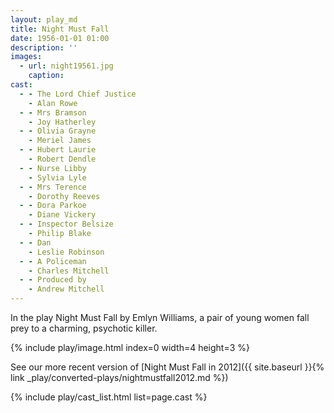 ```yaml
---
layout: play_md
title: Night Must Fall
date: 1956-01-01 01:00
description: ''
images:
  - url: night19561.jpg
    caption:
cast:
  - - The Lord Chief Justice
    - Alan Rowe
  - - Mrs Bramson
    - Joy Hatherley
  - - Olivia Grayne
    - Meriel James
  - - Hubert Laurie
    - Robert Dendle
  - - Nurse Libby
    - Sylvia Lyle
  - - Mrs Terence
    - Dorothy Reeves
  - - Dora Parkoe
    - Diane Vickery
  - - Inspector Belsize
    - Philip Blake
  - - Dan
    - Leslie Robinson
  - - A Policeman
    - Charles Mitchell
  - - Produced by
    - Andrew Mitchell
---
```


In the play Night Must Fall by Emlyn Williams, a pair of young women fall prey to a charming, psychotic killer.

{% include play/image.html index=0 width=4 height=3 %}

See our more recent version of [Night Must Fall in 2012]({{ site.baseurl }}{% link _play/converted-plays/nightmustfall2012.md %})

{% include play/cast_list.html list=page.cast %}

